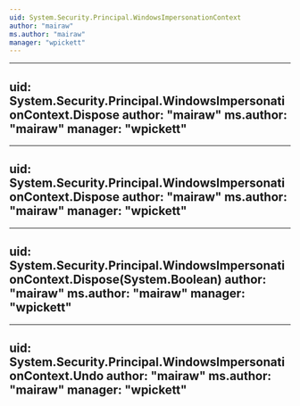 ```yaml
---
uid: System.Security.Principal.WindowsImpersonationContext
author: "mairaw"
ms.author: "mairaw"
manager: "wpickett"
---
```


---
uid: System.Security.Principal.WindowsImpersonationContext.Dispose
author: "mairaw"
ms.author: "mairaw"
manager: "wpickett"
---

---
uid: System.Security.Principal.WindowsImpersonationContext.Dispose
author: "mairaw"
ms.author: "mairaw"
manager: "wpickett"
---

---
uid: System.Security.Principal.WindowsImpersonationContext.Dispose(System.Boolean)
author: "mairaw"
ms.author: "mairaw"
manager: "wpickett"
---

---
uid: System.Security.Principal.WindowsImpersonationContext.Undo
author: "mairaw"
ms.author: "mairaw"
manager: "wpickett"
---
